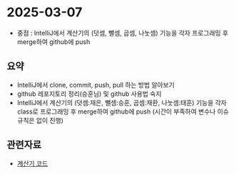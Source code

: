 <!-- 날짜는 YYYY-MM-DD 형식을 지킵니다. (연4자리, 월2자리, 일2자리) -->
# 2025-03-07

* 중점 : IntelliJ에서 계산기의 (덧셈, 뺄셈, 곱셈, 나눗셈) 기능을 각자 프로그래밍 후 merge하여 github에 push

## 요약
* IntelliJ에서 clone, commit, push, pull 하는 방법 알아보기
* github 레포지토리 정리(승훈님) 및 github 사용법 숙지
* IntelliJ에서 계산기의 (덧셈:재은, 뺄셈:승훈, 곱셈:재환, 나눗셈:태훈) 기능을 각자 class로 프로그래밍 후 merge하여 github에 push (시간이 부족하여 변수나 이슈 규칙은 없이 진행)

## 관련자료
* [계산기 코드](https://github.com/beta-tester-team2/git-practice-calculator.git)